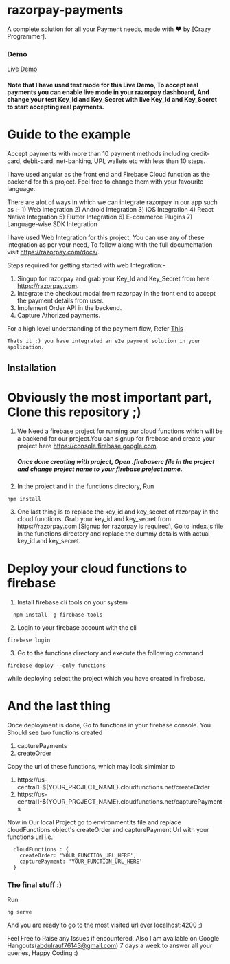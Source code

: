 



# razorpay-payments

A complete solution for all your Payment needs, made with :heart:  by [Crazy Programmer].

### Demo

<a target="_blank" href="https://razorpay-payments-5acbf.firebaseapp.com">Live Demo</a>

  #### Note that I have used test mode for this Live Demo, To accept real payments you can enable live mode in your razorpay dashboard, And change your test Key_Id and Key_Secret with live Key_Id and Key_Secret to start accepting real payments.
  


# Guide to the example

Accept payments with more than 10 payment methods including credit-card, debit-card, net-banking, UPI, wallets etc with less than 10 steps.

I have used angular as the front end and Firebase Cloud function as the backend for this project. Feel free to change them with your favourite language.
  
   There are alot of ways in which we can integrate razorpay in our app such as :-
      1) Web Integration
      2) Android Integration
      3) iOS Integration
      4) React Native Integration
      5) Flutter Integration
      6) E-commerce Plugins
      7) Language-wise SDK Integration
      
 I have used Web Integration for this project, You can use any of these integration as per your need, To follow along with the full documentation visit https://razorpay.com/docs/. 
 
 

Steps required for getting started with web Integration:-

1) Singup for razorpay and grab your Key_Id and Key_Secret from here https://razorpay.com.
2) Integrate the checkout modal from razorpay in the front end to accept the payment details from user.
3) Implement Order API in the backend.
4) Capture Athorized payments.
  

  For a high level understanding of the payment flow, Refer <a target="_blank" href="https://firebasestorage.googleapis.com/v0/b/razorpay-payments-5acbf.appspot.com/o/tech_flow_2.png?alt=media&token=6f52cbb2-4150-46d5-859f-ea4807d583e4">This</a>
  
    Thats it :) you have integrated an e2e payment solution in your application.
   
   
   
## Installation
 # Obviously the most important part, Clone this repository ;)

1) We Need a firebase project for running our cloud functions which will be a backend for our project.You can signup for firebase and create your project here https://console.firebase.google.com.

    ##### Once done creating with project, Open .firebaserc file in the project and change project name to your firebase project name.

2) In the project and in the functions directory, Run 

```
npm install 
```

3) One last thing is to replace the key_id and key_secret of razorpay in the cloud functions. Grab your key_id and key_secret from https://razorpay.com [Signup for razorpay is required], Go to index.js file in the functions directory and replace the dummy details with actual key_id and key_secret.

 # Deploy your cloud functions to firebase
 
 1) Install firebase cli tools on your system 
 
 ```
   npm install -g firebase-tools
 ```
   
  2) Login to your firebase account with the cli
  
```
firebase login
```

  3) Go to the functions directory and execute the following command
```
firebase deploy --only functions
```
  while deploying select the project which you have created in firebase.

# And the last thing

Once deployment is done, Go to functions in your firebase console. You Should see two functions created
1) capturePayments  
2) createOrder

Copy the url of these functions, which may look simimlar to 
1) https://us-central1-${YOUR_PROJECT_NAME}.cloudfunctions.net/createOrder
2) https://us-central1-${YOUR_PROJECT_NAME}.cloudfunctions.net/capturePayments

Now in Our local Project  go to environment.ts file and replace cloudFunctions object's createOrder and capturePayment Url with your functions url i.e. 

```
  cloudFunctions : {
    createOrder: 'YOUR_FUNCTION_URL_HERE',
    capturePayment: 'YOUR_FUNCTION_URL_HERE'
  }
```
### The final stuff :) 

Run

```
ng serve
```
And you are ready to go to the most visited url ever localhost:4200 ;)

Feel Free to Raise any Issues if encountered, Also I am available on Google Hangouts(abdulrauf76143@gmail.com) 7 days a week to answer all your queries, Happy Coding :)
